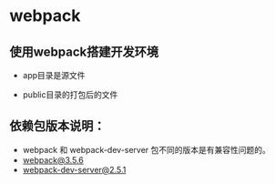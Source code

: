 # webpack

## 使用webpack搭建开发环境

- app目录是源文件

- public目录的打包后的文件


## 依赖包版本说明：
- webpack 和 webpack-dev-server 包不同的版本是有兼容性问题的。
- webpack@3.5.6
- webpack-dev-server@2.5.1